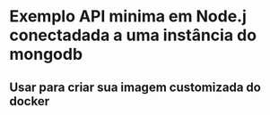 # Exemplo API minima em Node.j conectadada a uma instância do mongodb
## Usar para criar sua imagem customizada do docker

